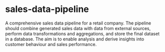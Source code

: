 # sales-data-pipeline
A comprehensive sales data pipeline for a retail company. The pipeline  should combine generated sales data with data from external sources, perform data  transformations and aggregations, and store the final dataset in a database. The aim is to enable  analysis and derive insights into customer behaviour and sales performance.
